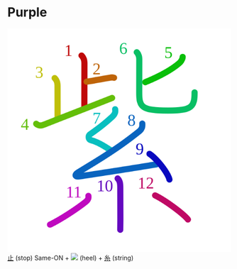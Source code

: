# Purple
![7d2b](../kanji-colorize/7d2b.svg)
[止](止.md) (stop) Same-ON + ![](http://www.kanjidamage.com/assets/radsmall/heel-0acd8a2dcfb8f1e2c1176988930304ca2068274380df008fc4d05b4e6f6332c2.jpg) (heel) + [糸](糸.md) (string) 